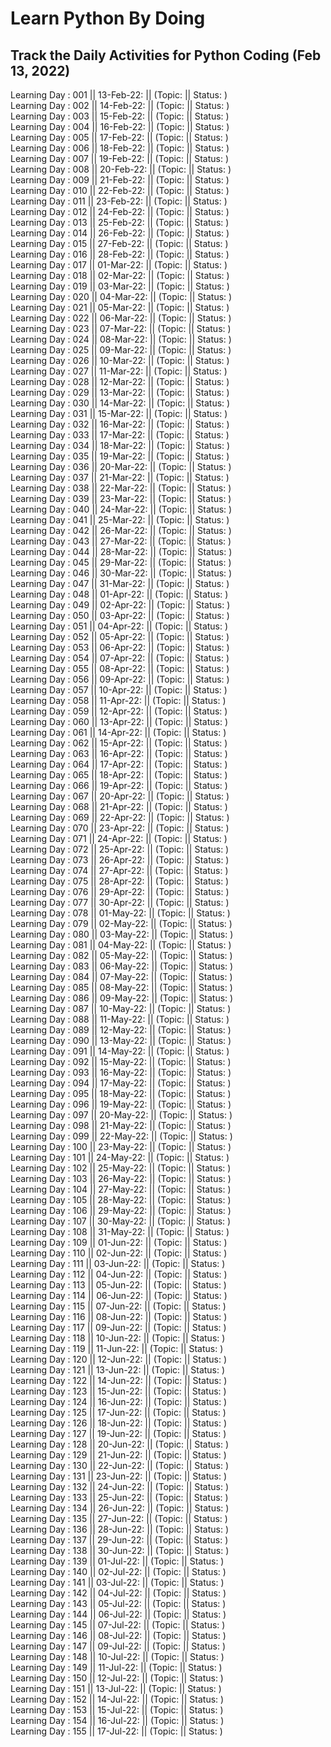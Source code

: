 # Learn Python By Doing
## Track the Daily Activities for Python Coding (Feb 13, 2022)

Learning Day : 001 || 13-Feb-22: || (Topic:  || Status: )  
Learning Day : 002 || 14-Feb-22: || (Topic:  || Status: )  
Learning Day : 003 || 15-Feb-22: || (Topic:  || Status: )  
Learning Day : 004 || 16-Feb-22: || (Topic:  || Status: )  
Learning Day : 005 || 17-Feb-22: || (Topic:  || Status: )  
Learning Day : 006 || 18-Feb-22: || (Topic:  || Status: )  
Learning Day : 007 || 19-Feb-22: || (Topic:  || Status: )  
Learning Day : 008 || 20-Feb-22: || (Topic:  || Status: )  
Learning Day : 009 || 21-Feb-22: || (Topic:  || Status: )  
Learning Day : 010 || 22-Feb-22: || (Topic:  || Status: )  
Learning Day : 011 || 23-Feb-22: || (Topic:  || Status: )  
Learning Day : 012 || 24-Feb-22: || (Topic:  || Status: )  
Learning Day : 013 || 25-Feb-22: || (Topic:  || Status: )  
Learning Day : 014 || 26-Feb-22: || (Topic:  || Status: )  
Learning Day : 015 || 27-Feb-22: || (Topic:  || Status: )  
Learning Day : 016 || 28-Feb-22: || (Topic:  || Status: )  
Learning Day : 017 || 01-Mar-22: || (Topic:  || Status: )  
Learning Day : 018 || 02-Mar-22: || (Topic:  || Status: )  
Learning Day : 019 || 03-Mar-22: || (Topic:  || Status: )  
Learning Day : 020 || 04-Mar-22: || (Topic:  || Status: )  
Learning Day : 021 || 05-Mar-22: || (Topic:  || Status: )  
Learning Day : 022 || 06-Mar-22: || (Topic:  || Status: )  
Learning Day : 023 || 07-Mar-22: || (Topic:  || Status: )  
Learning Day : 024 || 08-Mar-22: || (Topic:  || Status: )  
Learning Day : 025 || 09-Mar-22: || (Topic:  || Status: )  
Learning Day : 026 || 10-Mar-22: || (Topic:  || Status: )  
Learning Day : 027 || 11-Mar-22: || (Topic:  || Status: )  
Learning Day : 028 || 12-Mar-22: || (Topic:  || Status: )  
Learning Day : 029 || 13-Mar-22: || (Topic:  || Status: )  
Learning Day : 030 || 14-Mar-22: || (Topic:  || Status: )  
Learning Day : 031 || 15-Mar-22: || (Topic:  || Status: )  
Learning Day : 032 || 16-Mar-22: || (Topic:  || Status: )  
Learning Day : 033 || 17-Mar-22: || (Topic:  || Status: )  
Learning Day : 034 || 18-Mar-22: || (Topic:  || Status: )  
Learning Day : 035 || 19-Mar-22: || (Topic:  || Status: )  
Learning Day : 036 || 20-Mar-22: || (Topic:  || Status: )  
Learning Day : 037 || 21-Mar-22: || (Topic:  || Status: )  
Learning Day : 038 || 22-Mar-22: || (Topic:  || Status: )  
Learning Day : 039 || 23-Mar-22: || (Topic:  || Status: )  
Learning Day : 040 || 24-Mar-22: || (Topic:  || Status: )  
Learning Day : 041 || 25-Mar-22: || (Topic:  || Status: )  
Learning Day : 042 || 26-Mar-22: || (Topic:  || Status: )  
Learning Day : 043 || 27-Mar-22: || (Topic:  || Status: )  
Learning Day : 044 || 28-Mar-22: || (Topic:  || Status: )  
Learning Day : 045 || 29-Mar-22: || (Topic:  || Status: )  
Learning Day : 046 || 30-Mar-22: || (Topic:  || Status: )  
Learning Day : 047 || 31-Mar-22: || (Topic:  || Status: )  
Learning Day : 048 || 01-Apr-22: || (Topic:  || Status: )  
Learning Day : 049 || 02-Apr-22: || (Topic:  || Status: )  
Learning Day : 050 || 03-Apr-22: || (Topic:  || Status: )  
Learning Day : 051 || 04-Apr-22: || (Topic:  || Status: )  
Learning Day : 052 || 05-Apr-22: || (Topic:  || Status: )  
Learning Day : 053 || 06-Apr-22: || (Topic:  || Status: )  
Learning Day : 054 || 07-Apr-22: || (Topic:  || Status: )  
Learning Day : 055 || 08-Apr-22: || (Topic:  || Status: )  
Learning Day : 056 || 09-Apr-22: || (Topic:  || Status: )  
Learning Day : 057 || 10-Apr-22: || (Topic:  || Status: )  
Learning Day : 058 || 11-Apr-22: || (Topic:  || Status: )  
Learning Day : 059 || 12-Apr-22: || (Topic:  || Status: )  
Learning Day : 060 || 13-Apr-22: || (Topic:  || Status: )  
Learning Day : 061 || 14-Apr-22: || (Topic:  || Status: )  
Learning Day : 062 || 15-Apr-22: || (Topic:  || Status: )  
Learning Day : 063 || 16-Apr-22: || (Topic:  || Status: )  
Learning Day : 064 || 17-Apr-22: || (Topic:  || Status: )  
Learning Day : 065 || 18-Apr-22: || (Topic:  || Status: )  
Learning Day : 066 || 19-Apr-22: || (Topic:  || Status: )  
Learning Day : 067 || 20-Apr-22: || (Topic:  || Status: )  
Learning Day : 068 || 21-Apr-22: || (Topic:  || Status: )  
Learning Day : 069 || 22-Apr-22: || (Topic:  || Status: )  
Learning Day : 070 || 23-Apr-22: || (Topic:  || Status: )  
Learning Day : 071 || 24-Apr-22: || (Topic:  || Status: )  
Learning Day : 072 || 25-Apr-22: || (Topic:  || Status: )  
Learning Day : 073 || 26-Apr-22: || (Topic:  || Status: )  
Learning Day : 074 || 27-Apr-22: || (Topic:  || Status: )  
Learning Day : 075 || 28-Apr-22: || (Topic:  || Status: )  
Learning Day : 076 || 29-Apr-22: || (Topic:  || Status: )  
Learning Day : 077 || 30-Apr-22: || (Topic:  || Status: )  
Learning Day : 078 || 01-May-22: || (Topic:  || Status: )  
Learning Day : 079 || 02-May-22: || (Topic:  || Status: )  
Learning Day : 080 || 03-May-22: || (Topic:  || Status: )  
Learning Day : 081 || 04-May-22: || (Topic:  || Status: )  
Learning Day : 082 || 05-May-22: || (Topic:  || Status: )  
Learning Day : 083 || 06-May-22: || (Topic:  || Status: )  
Learning Day : 084 || 07-May-22: || (Topic:  || Status: )  
Learning Day : 085 || 08-May-22: || (Topic:  || Status: )  
Learning Day : 086 || 09-May-22: || (Topic:  || Status: )  
Learning Day : 087 || 10-May-22: || (Topic:  || Status: )  
Learning Day : 088 || 11-May-22: || (Topic:  || Status: )  
Learning Day : 089 || 12-May-22: || (Topic:  || Status: )  
Learning Day : 090 || 13-May-22: || (Topic:  || Status: )  
Learning Day : 091 || 14-May-22: || (Topic:  || Status: )  
Learning Day : 092 || 15-May-22: || (Topic:  || Status: )  
Learning Day : 093 || 16-May-22: || (Topic:  || Status: )  
Learning Day : 094 || 17-May-22: || (Topic:  || Status: )  
Learning Day : 095 || 18-May-22: || (Topic:  || Status: )  
Learning Day : 096 || 19-May-22: || (Topic:  || Status: )  
Learning Day : 097 || 20-May-22: || (Topic:  || Status: )  
Learning Day : 098 || 21-May-22: || (Topic:  || Status: )  
Learning Day : 099 || 22-May-22: || (Topic:  || Status: )  
Learning Day : 100 || 23-May-22: || (Topic:  || Status: )  
Learning Day : 101 || 24-May-22: || (Topic:  || Status: )  
Learning Day : 102 || 25-May-22: || (Topic:  || Status: )  
Learning Day : 103 || 26-May-22: || (Topic:  || Status: )  
Learning Day : 104 || 27-May-22: || (Topic:  || Status: )  
Learning Day : 105 || 28-May-22: || (Topic:  || Status: )  
Learning Day : 106 || 29-May-22: || (Topic:  || Status: )  
Learning Day : 107 || 30-May-22: || (Topic:  || Status: )  
Learning Day : 108 || 31-May-22: || (Topic:  || Status: )  
Learning Day : 109 || 01-Jun-22: || (Topic:  || Status: )  
Learning Day : 110 || 02-Jun-22: || (Topic:  || Status: )  
Learning Day : 111 || 03-Jun-22: || (Topic:  || Status: )  
Learning Day : 112 || 04-Jun-22: || (Topic:  || Status: )  
Learning Day : 113 || 05-Jun-22: || (Topic:  || Status: )  
Learning Day : 114 || 06-Jun-22: || (Topic:  || Status: )  
Learning Day : 115 || 07-Jun-22: || (Topic:  || Status: )  
Learning Day : 116 || 08-Jun-22: || (Topic:  || Status: )  
Learning Day : 117 || 09-Jun-22: || (Topic:  || Status: )  
Learning Day : 118 || 10-Jun-22: || (Topic:  || Status: )  
Learning Day : 119 || 11-Jun-22: || (Topic:  || Status: )  
Learning Day : 120 || 12-Jun-22: || (Topic:  || Status: )  
Learning Day : 121 || 13-Jun-22: || (Topic:  || Status: )  
Learning Day : 122 || 14-Jun-22: || (Topic:  || Status: )  
Learning Day : 123 || 15-Jun-22: || (Topic:  || Status: )  
Learning Day : 124 || 16-Jun-22: || (Topic:  || Status: )  
Learning Day : 125 || 17-Jun-22: || (Topic:  || Status: )  
Learning Day : 126 || 18-Jun-22: || (Topic:  || Status: )  
Learning Day : 127 || 19-Jun-22: || (Topic:  || Status: )  
Learning Day : 128 || 20-Jun-22: || (Topic:  || Status: )  
Learning Day : 129 || 21-Jun-22: || (Topic:  || Status: )  
Learning Day : 130 || 22-Jun-22: || (Topic:  || Status: )  
Learning Day : 131 || 23-Jun-22: || (Topic:  || Status: )  
Learning Day : 132 || 24-Jun-22: || (Topic:  || Status: )  
Learning Day : 133 || 25-Jun-22: || (Topic:  || Status: )  
Learning Day : 134 || 26-Jun-22: || (Topic:  || Status: )  
Learning Day : 135 || 27-Jun-22: || (Topic:  || Status: )  
Learning Day : 136 || 28-Jun-22: || (Topic:  || Status: )  
Learning Day : 137 || 29-Jun-22: || (Topic:  || Status: )  
Learning Day : 138 || 30-Jun-22: || (Topic:  || Status: )  
Learning Day : 139 || 01-Jul-22: || (Topic:  || Status: )  
Learning Day : 140 || 02-Jul-22: || (Topic:  || Status: )  
Learning Day : 141 || 03-Jul-22: || (Topic:  || Status: )  
Learning Day : 142 || 04-Jul-22: || (Topic:  || Status: )  
Learning Day : 143 || 05-Jul-22: || (Topic:  || Status: )  
Learning Day : 144 || 06-Jul-22: || (Topic:  || Status: )  
Learning Day : 145 || 07-Jul-22: || (Topic:  || Status: )  
Learning Day : 146 || 08-Jul-22: || (Topic:  || Status: )  
Learning Day : 147 || 09-Jul-22: || (Topic:  || Status: )  
Learning Day : 148 || 10-Jul-22: || (Topic:  || Status: )  
Learning Day : 149 || 11-Jul-22: || (Topic:  || Status: )  
Learning Day : 150 || 12-Jul-22: || (Topic:  || Status: )  
Learning Day : 151 || 13-Jul-22: || (Topic:  || Status: )  
Learning Day : 152 || 14-Jul-22: || (Topic:  || Status: )  
Learning Day : 153 || 15-Jul-22: || (Topic:  || Status: )  
Learning Day : 154 || 16-Jul-22: || (Topic:  || Status: )  
Learning Day : 155 || 17-Jul-22: || (Topic:  || Status: )  



